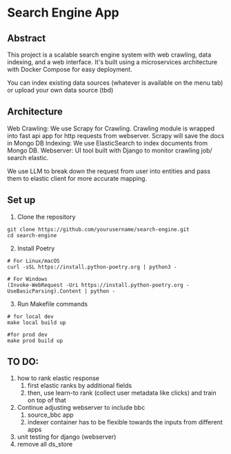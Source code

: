 # Search Engine App

## Abstract

This project is a scalable search engine system with web crawling, data indexing, and a web interface. 
It's built using a microservices architecture with Docker Compose for easy deployment.

You can index existing data sources (whatever is available on the menu tab) or upload your own data source (tbd)

## Architecture 

Web Crawling: We use Scrapy for Crawling. Crawling module is wrapped into fast api app for http requests from webserver. Scrapy will save the docs in Mongo DB
Indexing: We use ElasticSearch to index documents from Mongo DB. 
Webserver: UI tool built with Django to monitor crawling job/ search elastic.

We use LLM to break down the request from user into entities and pass them to elastic client for more accurate mapping.



## Set up

1. Clone the repository

```shell
git clone https://github.com/yourusername/search-engine.git
cd search-engine
```

2. Install Poetry

```shell
# For Linux/macOS
curl -sSL https://install.python-poetry.org | python3 -

# For Windows
(Invoke-WebRequest -Uri https://install.python-poetry.org -UseBasicParsing).Content | python -
```

3. Run Makefile commands

```shell
# for local dev
make local build up

#for prod dev
make prod build up
```


## TO DO:


1) how to rank elastic response
    1) first elastic ranks by additional fields
    2) then, use learn-to rank (collect user metadata like clicks) and train on top of that
2) Continue adjusting webserver to include bbc
   1. source_bbc app
   2. indexer container has to be flexible towards the inputs from different apps
3) unit testing for django (webserver)
4) remove all ds_store